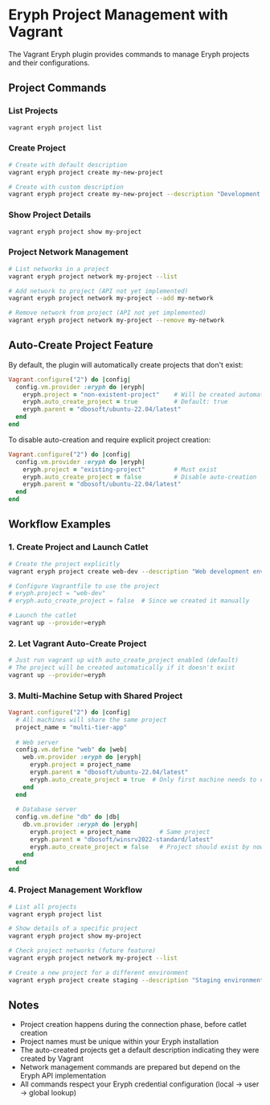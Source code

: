 # Eryph Project Management with Vagrant

The Vagrant Eryph plugin provides commands to manage Eryph projects and their configurations.

## Project Commands

### List Projects
```bash
vagrant eryph project list
```

### Create Project
```bash
# Create with default description
vagrant eryph project create my-new-project

# Create with custom description
vagrant eryph project create my-new-project --description "Development project for web app"
```

### Show Project Details
```bash
vagrant eryph project show my-project
```

### Project Network Management
```bash
# List networks in a project
vagrant eryph project network my-project --list

# Add network to project (API not yet implemented)
vagrant eryph project network my-project --add my-network

# Remove network from project (API not yet implemented)
vagrant eryph project network my-project --remove my-network
```

## Auto-Create Project Feature

By default, the plugin will automatically create projects that don't exist:

```ruby
Vagrant.configure("2") do |config|
  config.vm.provider :eryph do |eryph|
    eryph.project = "non-existent-project"    # Will be created automatically
    eryph.auto_create_project = true          # Default: true
    eryph.parent = "dbosoft/ubuntu-22.04/latest"
  end
end
```

To disable auto-creation and require explicit project creation:

```ruby
Vagrant.configure("2") do |config|
  config.vm.provider :eryph do |eryph|
    eryph.project = "existing-project"        # Must exist
    eryph.auto_create_project = false         # Disable auto-creation
    eryph.parent = "dbosoft/ubuntu-22.04/latest"
  end
end
```

## Workflow Examples

### 1. Create Project and Launch Catlet
```bash
# Create the project explicitly
vagrant eryph project create web-dev --description "Web development environment"

# Configure Vagrantfile to use the project
# eryph.project = "web-dev"
# eryph.auto_create_project = false  # Since we created it manually

# Launch the catlet
vagrant up --provider=eryph
```

### 2. Let Vagrant Auto-Create Project
```bash
# Just run vagrant up with auto_create_project enabled (default)
# The project will be created automatically if it doesn't exist
vagrant up --provider=eryph
```

### 3. Multi-Machine Setup with Shared Project
```ruby
Vagrant.configure("2") do |config|
  # All machines will share the same project
  project_name = "multi-tier-app"
  
  # Web server
  config.vm.define "web" do |web|
    web.vm.provider :eryph do |eryph|
      eryph.project = project_name
      eryph.parent = "dbosoft/ubuntu-22.04/latest"
      eryph.auto_create_project = true  # Only first machine needs to create
    end
  end
  
  # Database server
  config.vm.define "db" do |db|
    db.vm.provider :eryph do |eryph|
      eryph.project = project_name        # Same project
      eryph.parent = "dbosoft/winsrv2022-standard/latest"
      eryph.auto_create_project = false   # Project should exist by now
    end
  end
end
```

### 4. Project Management Workflow
```bash
# List all projects
vagrant eryph project list

# Show details of a specific project
vagrant eryph project show my-project

# Check project networks (future feature)
vagrant eryph project network my-project --list

# Create a new project for a different environment
vagrant eryph project create staging --description "Staging environment"
```

## Notes

- Project creation happens during the connection phase, before catlet creation
- Project names must be unique within your Eryph installation
- The auto-created projects get a default description indicating they were created by Vagrant
- Network management commands are prepared but depend on the Eryph API implementation
- All commands respect your Eryph credential configuration (local → user → global lookup)